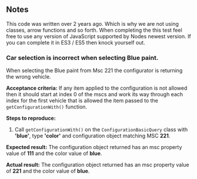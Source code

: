 ## Notes
This code was written over 2 years ago. Which is why we are not using classes, arrow functions and so forth.
When completing the this test feel free to use any version of JavaScript supported by Nodes newest version.
If you can complete it in ES3 / ES5 then knock yourself out.

### Car selection is incorrect when selecting Blue paint.

When selecting the Blue paint from Msc 221 the configurator is returning the wrong vehicle.

**Acceptance criteria:**
If any item applied to the configuration is not allowed then it should start at index 0 of the mscs and work its way through each index for the first vehicle that is allowed the item passed to the ```getConfigurationWith()``` function.

**Steps to reproduce:**
1. Call ```getConfigurationWith()``` on the ```ConfigurationBasicQuery``` class with **'blue'**, type **'color'** and configuration object matching MSC **221**.

**Expected result:**
The configuration object returned has an msc property value of **111** and the color value of **blue**.

**Actual result:**
The configuration object returned has an msc property value of **221** and the color value of **blue**.
